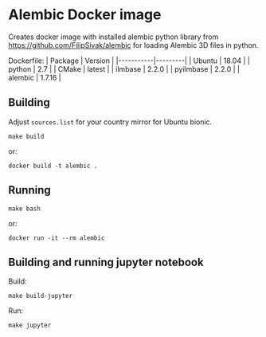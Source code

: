 # Alembic Docker image
Creates docker image with installed alembic python library from https://github.com/FilipSivak/alembic for loading Alembic 3D files in python.

Dockerfile:
| Package   | Version |
|-----------|---------|
| Ubuntu    | 18.04   |
| python    | 2.7     |
| CMake     | latest  |
| ilmbase   | 2.2.0   |
| pyilmbase | 2.2.0   |
| alembic   | 1.7.16  |

## Building
Adjust `sources.list` for your country mirror for Ubuntu bionic.
```
make build
```

or:
```
docker build -t alembic .
```

## Running
```
make bash
```

or:
```
docker run -it --rm alembic
```

## Building and running jupyter notebook
Build:
```
make build-jupyter
```

Run:
```
make jupyter
```
